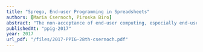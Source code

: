 ```yaml
---
title: "Sprego, End-user Programming in Spreadsheets"
authors: [Maria Csernoch, Piroska Biro]
abstract: "The non-acceptance of end-user computing, especially end-user programming leads to misconceptions and consequently to the underdevelopment of the wide public in computer-supported problem solving. To find methods in connection with end-user computing, the available sources and their application and usage had to be analysed, from which a selection is presented in this paper. On the contrary to the surface navigation approaches, we provide the essence of Sprego programming, which is a high mathability, computer-supported real world problem solving approach in spreadsheet environments, along with its theoretical background and tools. Sprego heavily relies on the previously published results which proved that functional languages serve novice programmers better than imperative languages, the functional data flow modelling, Technological Pedagogical Content Knowledge in spreadsheets, the functional language built into spreadsheets, and their simple interface which lessens the coding burden. We have found and proved that Sprego is an effective programming approach in end-user computing and beyond that it supports knowledge transfer between the subfields of computers sciences and other traditional sciences."
publishedAt: "ppig-2017"
year: 2017
url_pdf: "/files/2017-PPIG-28th-csernoch.pdf"
---
```

